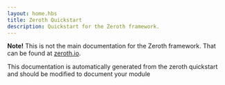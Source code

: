 ```yaml
---
layout: home.hbs
title: Zeroth Quickstart
description: Quickstart for the Zeroth framework.
---
```


**Note!** This is not the main documentation for the Zeroth framework.
That can be found at [zeroth.io](https://zeroth.io).

This documentation is automatically generated from the zeroth quickstart and should be modified to document your module
